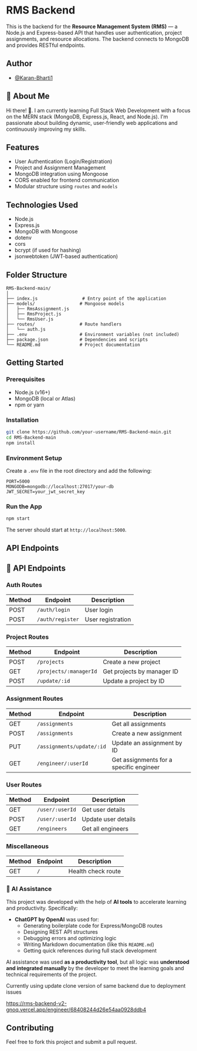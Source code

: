 # RMS Backend

This is the backend for the **Resource Management System (RMS)** — a Node.js and Express-based API that handles user authentication, project assignments, and resource allocations. The backend connects to MongoDB and provides RESTful endpoints.

## Author

- [@Karan-Bharti1](https://github.com/Karan-Bharti1)





## 🚀 About Me
Hi there! 👋.
I am currently learning Full Stack Web Development with a focus on the MERN stack (MongoDB, Express.js, React, and Node.js). I'm passionate about building dynamic, user-friendly web applications and continuously improving my skills.

## Features

- User Authentication (Login/Registration)
- Project and Assignment Management
- MongoDB integration using Mongoose
- CORS enabled for frontend communication
- Modular structure using `routes` and `models`

## Technologies Used

- Node.js
- Express.js
- MongoDB with Mongoose
- dotenv
- cors
- bcrypt (if used for hashing)
- jsonwebtoken (JWT-based authentication)

## Folder Structure

```
RMS-Backend-main/
│
├── index.js                 # Entry point of the application
├── models/                 # Mongoose models
│   ├── RmsAssignment.js
│   ├── RmsProject.js
│   └── RmsUser.js
├── routes/                 # Route handlers
│   └── auth.js
├── .env                    # Environment variables (not included)
├── package.json            # Dependencies and scripts
└── README.md               # Project documentation
```

## Getting Started

### Prerequisites

- Node.js (v16+)
- MongoDB (local or Atlas)
- npm or yarn

### Installation

```bash
git clone https://github.com/your-username/RMS-Backend-main.git
cd RMS-Backend-main
npm install
```

### Environment Setup

Create a `.env` file in the root directory and add the following:

```env
PORT=5000
MONGODB=mongodb://localhost:27017/your-db
JWT_SECRET=your_jwt_secret_key
```

### Run the App

```bash
npm start
```

The server should start at `http://localhost:5000`.

## API Endpoints
## 📡 API Endpoints

### Auth Routes

| Method | Endpoint        | Description       |
|--------|-----------------|-------------------|
| POST   | `/auth/login`   | User login        |
| POST   | `/auth/register`| User registration |

### Project Routes

| Method | Endpoint              | Description                     |
|--------|-----------------------|---------------------------------|
| POST   | `/projects`           | Create a new project            |
| GET    | `/projects/:managerId`| Get projects by manager ID      |
| POST   | `/update/:id`         | Update a project by ID          |

### Assignment Routes

| Method | Endpoint                    | Description                          |
|--------|-----------------------------|--------------------------------------|
| GET    | `/assignments`              | Get all assignments                  |
| POST   | `/assignments`              | Create a new assignment              |
| PUT    | `/assignments/update/:id`   | Update an assignment by ID           |
| GET    | `/engineer/:userId`         | Get assignments for a specific engineer |

### User Routes

| Method | Endpoint           | Description         |
|--------|--------------------|---------------------|
| GET    | `/user/:userId`    | Get user details    |
| POST   | `/user/:userId`    | Update user details |
| GET    | `/engineers`       | Get all engineers   |

### Miscellaneous

| Method | Endpoint | Description        |
|--------|----------|--------------------|
| GET    | `/`      | Health check route |

### 🧠 AI Assistance

This project was developed with the help of **AI tools** to accelerate learning and productivity. Specifically:

- **ChatGPT by OpenAI** was used for:
  - Generating boilerplate code for Express/MongoDB routes
  - Designing REST API structures
  - Debugging errors and optimizing logic
  - Writing Markdown documentation (like this `README.md`)
  - Getting quick references during full stack development

AI assistance was used **as a productivity tool**, but all logic was **understood and integrated manually** by the developer to meet the learning goals and technical requirements of the project.

Currently using update clone version of same backend due to deployment issues

https://rms-backend-v2-gnoq.vercel.app/engineer/68408244d26e54aa0928ddb4

## Contributing

Feel free to fork this project and submit a pull request.

